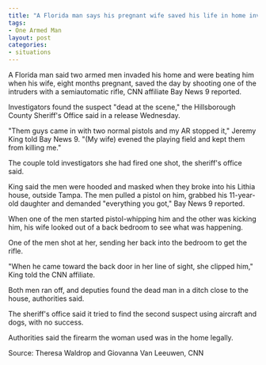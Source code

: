 ```yaml
---
title: "A Florida man says his pregnant wife saved his life in home invasion --- with an AR-15"
tags:
- One Armed Man
layout: post
categories:
- situations
---
```


A Florida man said two armed men invaded his home and were beating him when his wife, eight months pregnant, saved the day by shooting one of the intruders with a semiautomatic rifle, CNN affiliate Bay News 9 reported.

Investigators found the suspect "dead at the scene," the Hillsborough County Sheriff's Office said in a release Wednesday.

"Them guys came in with two normal pistols and my AR stopped it," Jeremy King told Bay News 9. "(My wife) evened the playing field and kept them from killing me."

The couple told investigators she had fired one shot, the sheriff's office said.

King said the men were hooded and masked when they broke into his Lithia house, outside Tampa. The men pulled a pistol on him, grabbed his 11-year-old daughter and demanded "everything you got," Bay News 9 reported.

When one of the men started pistol-whipping him and the other was kicking him, his wife looked out of a back bedroom to see what was happening.

One of the men shot at her, sending her back into the bedroom to get the rifle.

"When he came toward the back door in her line of sight, she clipped him," King told the CNN affiliate.

Both men ran off, and deputies found the dead man in a ditch close to the house, authorities said.

The sheriff's office said it tried to find the second suspect using aircraft and dogs, with no success.

Authorities said the firearm the woman used was in the home legally.

Source: Theresa Waldrop and Giovanna Van Leeuwen, CNN